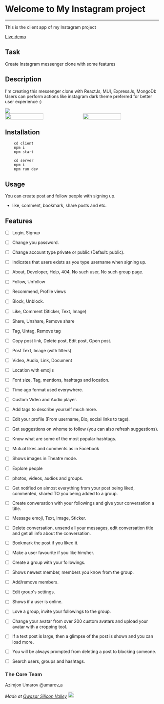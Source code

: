 # Welcome to My Instagram project
***
This is the client app of my Instagram project

<a href="https://qwasar-instagram.netlify.app"> Live demo </a>

## Task
Create Instagram messenger clone with some features

## Description
I'm creating this messenger clone with ReactJs, MUI, ExpressJs, MongoDb
Users can perform actions like instagram
dark theme preferred for better user experience :)

<img src="https://i.ibb.co/SB9gb2j/Screen-Shot-2022-09-20-at-21-40-51.png"/>
<div style="display: flex;" >
	<img src="https://i.ibb.co/Tv8rSMh/Screen-Shot-2022-09-20-at-21-47-37.png" width="50%" align="left" />
	<img style="display: flex;" align="right"  src="https://i.ibb.co/wddmwDg/Screen-Shot-2022-09-20-at-21-48-06.png" width="50%"/>
</div>

## Installation
````
	cd client
	npm i
	npm start
````

````
	cd server
	npm i
	npm run dev
````

## Usage
You can create post and follow people with signing up.
- like, comment, bookmark, share posts and etc.

## Features
- [ ] Login, Signup

- [ ] Change you password.

- [ ] Change account type private or public (Default: public).

- [ ] Indicates that users exists as you type username when signing up.

- [ ] About, Developer, Help, 404, No such user, No such group page.

- [ ] Follow, Unfollow
- [ ] Recommend, Profile views
- [ ] Block, Unblock.

- [ ] Like, Comment (Sticker, Text, Image)
- [ ] Share, Unshare, Remove share
- [ ] Tag, Untag, Remove tag
- [ ] Copy post link, Delete post, Edit post, Open post.

- [ ] Post Text, Image (with filters)
- [ ] Video, Audio, Link, Document
- [ ] Location with emojis
- [ ] Font size, Tag, mentions, hashtags and location.

- [ ] Time ago format used everywhere.

- [ ] Custom Video and Audio player.

- [ ] Add tags to describe yourself much more.

- [ ] Edit your profile (From username, Bio, social links to tags).

- [ ] Get suggestions on whome to follow (you can also refresh suggestions).

- [ ] Know what are some of the most popular hashtags.

- [ ] Mutual likes and comments as in Facebook

- [ ] Shows images in Theatre mode.

- [ ] Explore people
- [ ] photos, videos, audios and groups.

- [ ] Get notified on almost everything from your post being liked, commented, shared TO you being added to a group.

- [ ] Create conversation with your followings and give your conversation a title.

- [ ] Message emoji, Text, Image, Sticker.

- [ ] Delete conversation, unsend all your messages, edit conversation title and get all info about the conversation.

- [ ] Bookmark the post if you liked it.

- [ ] Make a user favourite if you like him/her.

- [ ] Create a group with your followings.

- [ ] Shows newest member, members you know from the group.

- [ ] Add/remove members.

- [ ] Edit group's settings.

- [ ] Shows if a user is online.

- [ ] Love a group, invite your followings to the group.

- [ ] Change your avatar from over 200 custom avatars and upload your avatar with a cropping tool.

- [ ] If a text post is large, then a glimpse of the post is shown and you can load more.

- [ ] You will be always prompted from deleting a post to blocking someone.

- [ ] Search users, groups and hashtags.

### The Core Team
Azimjon Umarov
@umarov_a

<span><i>Made at <a href='https://qwasar.io'>Qwasar Silicon Valley</a></i></span>
<span><img alt='Qwasar Silicon Valley Logo' src='https://storage.googleapis.com/qwasar-public/qwasar-logo_50x50.png' width='20px'></span>

